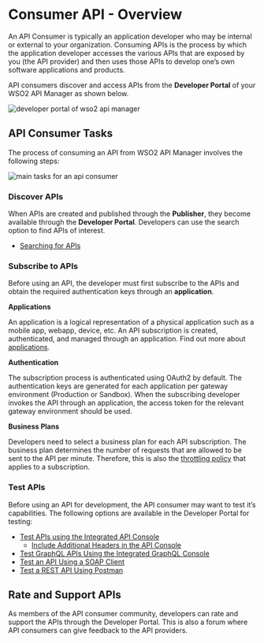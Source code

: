 # Consumer API - Overview

An API Consumer is typically an application developer who may be internal or external to your organization. Consuming APIs is the process by which the application developer accesses the various APIs that are exposed by you (the API provider) and then uses those APIs to develop one’s own software applications and products. 

API consumers discover and access APIs from the **Developer Portal** of your WSO2 API Manager as shown below.

<img src="{{base_path}}/assets/img/get_started/architecture/developer-portal-overview.png" alt="developer portal of wso2 api manager">

## API Consumer Tasks

The process of consuming an API from WSO2 API Manager involves the following steps:

<img src="{{base_path}}/assets/img/consume/api-consumer-workflow.png" alt="main tasks for an api consumer">

### Discover APIs

When APIs are created and published through the **Publisher**, they become available through the **Developer Portal**. Developers can use the search option to find APIs of interest.

-   <a href="{{base_path}}/consume/discover-apis/search">Searching for APIs</a>

### Subscribe to APIs

Before using an API, the developer must first subscribe to the APIs and obtain the required authentication keys through an **application**.

**Applications**

An application is a logical representation of a physical application such as a mobile app, webapp, device, etc. An API subscription is created, authenticated, and managed through an application. Find out more about [applications]({{base_path}}/consume/manage-application/create-application).

**Authentication**

The subscription process is authenticated using OAuth2 by default. The authentication keys are generated for each application per gateway environment (Production or Sandbox). When the subscribing developer invokes the API through an application, the access token for the relevant gateway environment should be used.

**Business Plans**

Developers need to select a business plan for each API subscription. The business plan determines the number of requests that are allowed to be sent to the API per minute. Therefore, this is also the [throttling policy]({{base_path}}/manage-apis/design/rate-limiting/introducing-throttling-use-cases) that applies to a subscription.

### Test APIs

Before using an API for development, the API consumer may want to test it’s capabilities. The following options are available in the Developer Portal for testing:

-   <a href="{{base_path}}/consume/invoke-apis/invoke-apis-using-tools/invoke-an-api-using-the-integrated-api-console">Test APIs using the Integrated API Console</a>
    -   <a href="{{base_path}}/consume/invoke-apis/invoke-apis-using-tools/include-additional-headers-in-the-api-console">Include Additional Headers in the API Console</a>
-   <a href="{{base_path}}/consume/invoke-apis/invoke-apis-using-tools/invoke-an-graphql-api-using-the-integrated-graphql-console">Test GraphQL APIs Using the Integrated GraphQL Console</a>
-   <a href="{{base_path}}/consume/invoke-apis/invoke-apis-using-tools/invoke-an-api-using-a-soap-client">Test an API Using a SOAP Client</a>
 -   <a href="{{base_path}}/consume/invoke-apis/invoke-apis-using-tools/try-out-using-postman">Test a REST API Using Postman</a>

## Rate and Support APIs

As members of the API consumer community, developers can rate and support the APIs through the Developer Portal. This is also a forum where API consumers can give feedback to the API providers.
